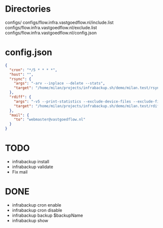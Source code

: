 # Directories

configs/
configs/flow.infra.vastgoedflow.nl/include.list
configs/flow.infra.vastgoedflow.nl/exclude.list
configs/flow.infra.vastgoedflow.nl/config.json

# config.json

```json
{
  "cron": "*/5 * * * *",
  "host": "",
  "rsync": {
    "args": "-arv --inplace --delete --stats",
    "target": "/home/milan/projects/infrabackup.sh/demo/milan.test/rsync/"
  },
  "rdiff": {
    "args": "-v5 --print-statistics --exclude-device-files --exclude-fifos --exclude-sockets --preserve-numerical-ids --exclude-other-filesystems",
    "target": "/home/milan/projects/infrabackup.sh/demo/milan.test/rdiff/"
  },
  "mail": {
    "to": "webmaster@vastgoedflow.nl"
  }
}


```

# TODO

- infrabackup install
- infrabackup validate
- Fix mail

# DONE

- infrabackup cron enable
- infrabackup cron disable
- infrabackup backup $backupName
- infrabackup show
